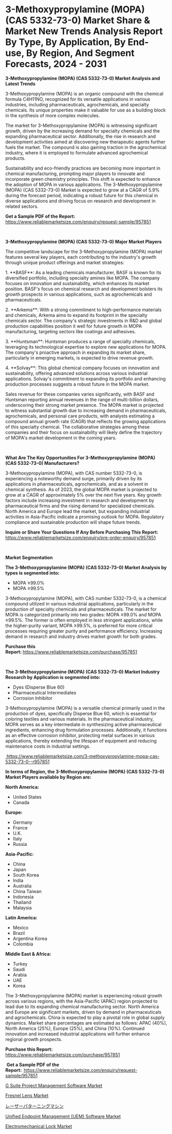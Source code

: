 <p><h1>3-Methoxypropylamine (MOPA) (CAS 5332-73-0) Market Share & Market New Trends Analysis Report By Type, By Application, By End-use, By Region, And Segment Forecasts, 2024 - 2031</h1></p><p><strong>3-Methoxypropylamine (MOPA) (CAS 5332-73-0) Market Analysis and Latest Trends</strong></p>
<p><p>3-Methoxypropylamine (MOPA) is an organic compound with the chemical formula C4H11NO, recognized for its versatile applications in various industries, including pharmaceuticals, agrochemicals, and specialty chemicals. Its unique properties make it valuable for use as a building block in the synthesis of more complex molecules.</p><p>The market for 3-Methoxypropylamine (MOPA) is witnessing significant growth, driven by the increasing demand for specialty chemicals and the expanding pharmaceutical sector. Additionally, the rise in research and development activities aimed at discovering new therapeutic agents further fuels the market. The compound is also gaining traction in the agrochemical industry, where it is employed to formulate advanced agrochemical products.</p><p>Sustainability and eco-friendly practices are becoming more important in chemical manufacturing, prompting major players to innovate and incorporate green chemistry principles. This shift is expected to enhance the adoption of MOPA in various applications. The 3-Methoxypropylamine (MOPA) (CAS 5332-73-0) Market is expected to grow at a CAGR of 5.9% during the forecast period, indicating a robust future for this chemical in diverse applications and driving focus on research and development in related sectors.</p></p>
<p><strong>Get a Sample PDF of the Report:&nbsp;</strong> <a href="https://www.reliablemarketsize.com/enquiry/request-sample/957851">https://www.reliablemarketsize.com/enquiry/request-sample/957851</a></p>
<p>&nbsp;</p>
<p><strong>3-Methoxypropylamine (MOPA) (CAS 5332-73-0) Major Market Players</strong></p>
<p><p>The competitive landscape for the 3-Methoxypropylamine (MOPA) market features several key players, each contributing to the industry's growth through unique product offerings and market strategies:</p><p>1. **BASF**: As a leading chemicals manufacturer, BASF is known for its diversified portfolio, including specialty amines like MOPA. The company focuses on innovation and sustainability, which enhances its market position. BASF's focus on chemical research and development bolsters its growth prospects in various applications, such as agrochemicals and pharmaceuticals.</p><p>2. **Arkema**: With a strong commitment to high-performance materials and chemicals, Arkema aims to expand its footprint in the specialty chemicals sector. The company's strategic investments in R&D and global production capabilities position it well for future growth in MOPA manufacturing, targeting sectors like coatings and adhesives.</p><p>3. **Huntsman**: Huntsman produces a range of specialty chemicals, leveraging its technological expertise to explore new applications for MOPA. The company's proactive approach in expanding its market share, particularly in emerging markets, is expected to drive revenue growth.</p><p>4. **Solvay**: This global chemical company focuses on innovation and sustainability, offering advanced solutions across various industrial applications. Solvay's commitment to expanding its portfolio and enhancing production processes suggests a robust future in the MOPA market.</p><p>Sales revenue for these companies varies significantly, with BASF and Huntsman reporting annual revenues in the range of multi-billion dollars, underscoring their strong market presence. The MOPA market is projected to witness substantial growth due to increasing demand in pharmaceuticals, agrochemicals, and personal care products, with analysts estimating a compound annual growth rate (CAGR) that reflects the growing applications of this specialty chemical. The collaborative strategies among these companies and their focus on sustainability will likely define the trajectory of MOPA's market development in the coming years.</p></p>
<p>&nbsp;</p>
<p><strong>What Are The Key Opportunities For 3-Methoxypropylamine (MOPA) (CAS 5332-73-0) Manufacturers?</strong></p>
<p><p>3-Methoxypropylamine (MOPA), with CAS number 5332-73-0, is experiencing a noteworthy demand surge, primarily driven by its applications in pharmaceuticals, agrochemicals, and as a solvent in chemical synthesis. As of 2023, the global MOPA market is projected to grow at a CAGR of approximately 5% over the next five years. Key growth factors include increasing investment in research and development by pharmaceutical firms and the rising demand for specialized chemicals. North America and Europe lead the market, but expanding industrial activities in Asia-Pacific indicate a promising outlook for MOPA. Regulatory compliance and sustainable production will shape future trends.</p></p>
<p><strong>Inquire or Share Your Questions If Any Before Purchasing This Report:</strong> <a href="https://www.reliablemarketsize.com/enquiry/pre-order-enquiry/957851">https://www.reliablemarketsize.com/enquiry/pre-order-enquiry/957851</a></p>
<p>&nbsp;</p>
<p><strong>Market Segmentation</strong></p>
<p><strong>The 3-Methoxypropylamine (MOPA) (CAS 5332-73-0) Market Analysis by types is segmented into:</strong></p>
<p><ul><li>MOPA ≥99.0%</li><li>MOPA ≥99.5%</li></ul></p>
<p><p>3-Methoxypropylamine (MOPA), with CAS number 5332-73-0, is a chemical compound utilized in various industrial applications, particularly in the production of specialty chemicals and pharmaceuticals. The market for MOPA is categorized primarily into two grades: MOPA ≥99.0% and MOPA ≥99.5%. The former is often employed in less stringent applications, while the higher-purity variant, MOPA ≥99.5%, is preferred for more critical processes requiring greater purity and performance efficiency. Increasing demand in research and industry drives market growth for both grades.</p></p>
<p><strong>Purchase this Report:&nbsp;</strong><a href="https://www.reliablemarketsize.com/purchase/957851">https://www.reliablemarketsize.com/purchase/957851</a></p>
<p>&nbsp;</p>
<p><strong>The 3-Methoxypropylamine (MOPA) (CAS 5332-73-0) Market Industry Research by Application is segmented into:</strong></p>
<p><ul><li>Dyes (Disperse Blue 60)</li><li>Pharmaceutical Intermediates</li><li>Corrosion Inhibitor</li></ul></p>
<p><p>3-Methoxypropylamine (MOPA) is a versatile chemical primarily used in the production of dyes, specifically Disperse Blue 60, which is essential for coloring textiles and various materials. In the pharmaceutical industry, MOPA serves as a key intermediate in synthesizing active pharmaceutical ingredients, enhancing drug formulation processes. Additionally, it functions as an effective corrosion inhibitor, protecting metal surfaces in various applications, thereby extending the lifespan of equipment and reducing maintenance costs in industrial settings.</p></p>
<p><a href="https://www.reliablemarketsize.com/3-methoxypropylamine-mopa-cas-5332-73-0--r957851">&nbsp;https://www.reliablemarketsize.com/3-methoxypropylamine-mopa-cas-5332-73-0--r957851</a></p>
<p><strong>In terms of Region, the 3-Methoxypropylamine (MOPA) (CAS 5332-73-0) Market Players available by Region are:</strong></p>
<p>
    <p> <strong> North America: </strong>
        <ul>
            <li>United States</li>
            <li>Canada</li>
        </ul>
        </p> 
    <p> <strong> Europe: </strong>
        <ul>
            <li>Germany</li>
            <li>France</li>
            <li>U.K.</li>
            <li>Italy</li>
            <li>Russia</li>
        </ul>
        </p> 
    <p> <strong> Asia-Pacific: </strong>
        <ul>
            <li>China</li>
            <li>Japan</li>
            <li>South Korea</li>
            <li>India</li>
            <li>Australia</li>
            <li>China Taiwan</li>
            <li>Indonesia</li>
            <li>Thailand</li>
            <li>Malaysia</li>
        </ul>
        </p> 
    <p> <strong> Latin America: </strong>
        <ul>
            <li>Mexico</li>
            <li>Brazil</li>
            <li>Argentina Korea</li>
            <li>Colombia</li>
        </ul>
        </p> 
    <p> <strong> Middle East & Africa: </strong>
        <ul>
            <li>Turkey</li>
            <li>Saudi</li>
            <li>Arabia</li>
            <li>UAE</li>
            <li>Korea</li>
        </ul>
    </p>
    </p>
<p><p>The 3-Methoxypropylamine (MOPA) market is experiencing robust growth across various regions, with the Asia-Pacific (APAC) region projected to lead due to its expanding chemical manufacturing sector. North America and Europe are significant markets, driven by demand in pharmaceuticals and agrochemicals. China is expected to play a pivotal role in global supply dynamics. Market share percentages are estimated as follows: APAC (40%), North America (25%), Europe (25%), and China (10%). Continued innovation and increased industrial applications will further enhance regional growth prospects.</p></p>
<p><strong>Purchase this Report: </strong><a href="https://www.reliablemarketsize.com/purchase/957851">https://www.reliablemarketsize.com/purchase/957851</a></p>
<p>&nbsp;<strong>Get a Sample PDF of the Report:&nbsp;&nbsp;</strong><a href="https://www.reliablemarketsize.com/enquiry/request-sample/957851">https://www.reliablemarketsize.com/enquiry/request-sample/957851</a></p>
<p><strong></strong></p>
<p><p><a href="https://issuu.com/reportprime-2/docs/g-suite-project-management-software_02500b88f0c64c">G Suite Project Management Software Market</a></p><p><a href="https://www.linkedin.com/pulse/strategic-roadmap-global-fresnel-lens-market-insights-opportunities-f3orc?trackingId=fTeSvGj5Tu2Q%2FXqRwjgv1A%3D%3D">Fresnel Lens Market</a></p><p><a href="https://medium.com/@nickolej2mc/%E3%82%B0%E3%83%AD%E3%83%BC%E3%83%90%E3%83%AB%E3%83%AC%E3%83%BC%E3%82%B6%E3%83%BC%E3%83%91%E3%82%BF%E3%83%BC%E3%83%B3%E5%8A%A0%E5%B7%A5%E6%A9%9F%E5%B8%82%E5%A0%B4%E3%81%AE%E5%B8%82%E5%A0%B4%E5%8B%95%E5%90%91-%E4%BA%88%E6%B8%AC%E3%81%A8%E5%88%86%E6%9E%90-2024%E5%B9%B4-2031%E5%B9%B4-8cb75f5b92c0">レーザーパターニングマシン</a></p><p><a href="https://issuu.com/reportprime-2/docs/unified-endpoint-management-uem-sof_0371a8ef436a5d">Unified Endpoint Management (UEM) Software Market</a></p><p><a href="https://medium.com/@joeyojholms59/this-report-on-electromechanical-lock-market-is-a-comprehensive-analysis-of-market-shares-00dc60bd66eb">Electromechanical Lock Market</a></p></p>